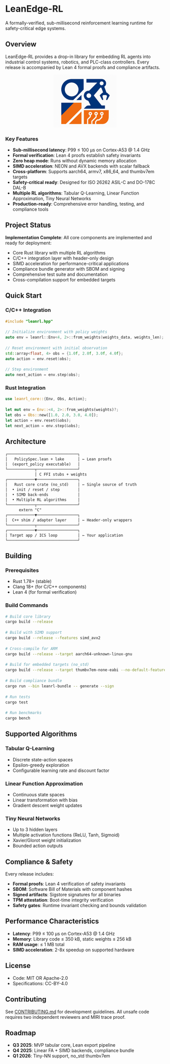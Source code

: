 # LeanEdge-RL

A formally-verified, sub-millisecond reinforcement learning runtime for safety-critical edge systems.

## Overview

LeanEdge-RL provides a drop-in library for embedding RL agents into industrial control systems, robotics, and PLC-class controllers. Every release is accompanied by Lean 4 formal proofs and compliance artifacts.

<p align="center">
  <img src=".github/assets/LeanEdge-RL.png" alt="LeanEdge-RL Logo" width="200"/>
</p>

### Key Features

- **Sub-millisecond latency**: P99 ≤ 100 µs on Cortex-A53 @ 1.4 GHz
- **Formal verification**: Lean 4 proofs establish safety invariants
- **Zero heap mode**: Runs without dynamic memory allocation
- **SIMD acceleration**: NEON and AVX backends with scalar fallback
- **Cross-platform**: Supports aarch64, armv7, x86_64, and thumbv7em targets
- **Safety-critical ready**: Designed for ISO 26262 ASIL-C and DO-178C DAL-B
- **Multiple RL algorithms**: Tabular Q-Learning, Linear Function Approximation, Tiny Neural Networks
- **Production-ready**: Comprehensive error handling, testing, and compliance tools

## Project Status

**Implementation Complete**: All core components are implemented and ready for deployment:

- Core Rust library with multiple RL algorithms
- C/C++ integration layer with header-only design
- SIMD acceleration for performance-critical applications
- Compliance bundle generator with SBOM and signing
- Comprehensive test suite and documentation
- Cross-compilation support for embedded targets

## Quick Start

### C/C++ Integration

```cpp
#include "leanrl.hpp"

// Initialize environment with policy weights
auto env = leanrl::Env<4, 2>::from_weights(weights_data, weights_len);

// Reset environment with initial observation
std::array<float, 4> obs = {1.0f, 2.0f, 3.0f, 4.0f};
auto action = env.reset(obs);

// Step environment
auto next_action = env.step(obs);
```

### Rust Integration

```rust
use leanrl_core::{Env, Obs, Action};

let mut env = Env::<4, 2>::from_weights(weights)?;
let obs = Obs::new([1.0, 2.0, 3.0, 4.0]);
let action = env.reset(&obs);
let next_action = env.step(&obs);
```

## Architecture

```
┌───────────────────────────────┐
│   PolicySpec.lean + lake      │ ← Lean proofs
│  (export_policy executable)   │
└────────────┬──────────────────┘
             │ C FFI stubs + weights
┌────────────▼──────────────────┐
│   Rust core crate (no_std)    │ ← Single source of truth
│  • init / reset / step        │
│  • SIMD back-ends             │
│  • Multiple RL algorithms     │
└────────────┬──────────────────┘
      extern "C"
┌────────────▼──────────────────┐
│  C++ shim / adapter layer     │ ← Header-only wrappers
└────────────┬──────────────────┘
┌────────────▼──────────────────┐
│ Target app / ICS loop         │ ← Your application
└───────────────────────────────┘
```

## Building

### Prerequisites

- Rust 1.78+ (stable)
- Clang 18+ (for C/C++ components)
- Lean 4 (for formal verification)

### Build Commands

```bash
# Build core library
cargo build --release

# Build with SIMD support
cargo build --release --features simd_avx2

# Cross-compile for ARM
cargo build --release --target aarch64-unknown-linux-gnu

# Build for embedded targets (no_std)
cargo build --release --target thumbv7em-none-eabi --no-default-features

# Build compliance bundle
cargo run --bin leanrl-bundle -- generate --sign

# Run tests
cargo test

# Run benchmarks
cargo bench
```

## Supported Algorithms

### Tabular Q-Learning

- Discrete state-action spaces
- Epsilon-greedy exploration
- Configurable learning rate and discount factor

### Linear Function Approximation

- Continuous state spaces
- Linear transformation with bias
- Gradient descent weight updates

### Tiny Neural Networks

- Up to 3 hidden layers
- Multiple activation functions (ReLU, Tanh, Sigmoid)
- Xavier/Glorot weight initialization
- Bounded action outputs

## Compliance & Safety

Every release includes:

- **Formal proofs**: Lean 4 verification of safety invariants
- **SBOM**: Software Bill of Materials with component hashes
- **Signed artifacts**: Sigstore signatures for all binaries
- **TPM attestation**: Boot-time integrity verification
- **Safety gates**: Runtime invariant checking and bounds validation

## Performance Characteristics

- **Latency**: P99 ≤ 100 µs on Cortex-A53 @ 1.4 GHz
- **Memory**: Library code ≤ 350 kB, static weights ≤ 256 kB
- **RAM usage**: ≤ 1 MB total
- **SIMD acceleration**: 2-8x speedup on supported hardware

## License

- Code: MIT OR Apache-2.0
- Specifications: CC-BY-4.0

## Contributing

See [CONTRIBUTING.md](CONTRIBUTING.md) for development guidelines. All unsafe code requires two independent reviewers and MIRI trace proof.

## Roadmap

- **Q3 2025**: MVP tabular core, Lean export pipeline
- **Q4 2025**: Linear FA + SIMD backends, compliance bundle
- **Q1 2026**: Tiny-NN support, no_std thumbv7em
